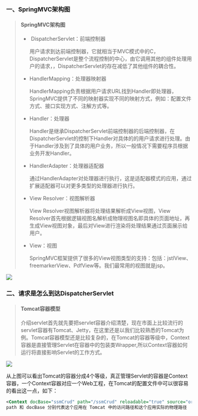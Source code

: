 ### 一、SpringMVC架构图

> #### SpringMVC架构图
>
> - ​	DispatcherServlet：前端控制器
>
>   用户请求到达前端控制器，它就相当于MVC模式中的C，DispatcherServlet是整个流程控制的中心，由它调用其他的组件处理用户的请求，，DispatcherServlet的存在减低了其他组件的耦合性。
>
> - HandlerMapping：处理器映射器
>
>   HandlerMapping负责根据用户请求URL找到Handler即处理器，SpringMVC提供了不同的映射器实现不同的映射方式，例如：配置文件方式、接口实现方式、注解方式等。
>
> - Handler：处理器
>
>   Handler是继承DispatcherServlet前端控制器的后端控制器，在DispatcherServlet的控制下Handler对具体的的用户请求进行处理。由于Handler涉及到了具体的用户业务，所以一般情况下需要程序员根据业务开发Handler。
>
> - HandlerAdapter：处理器适配器
>
>   通过HandlerAdapter对处理器进行执行，这是适配器模式的应用，通过扩展适配器可以对更多类型的处理器进行执行。
>
> - View Resolver：视图解析器
>
>   View Resolver视图解析器将处理结果解析成View视图，View Resolver首先根据逻辑视图名解析成物理视图名即具体的页面地址，再生成View视图对象，最后对View进行渲染将处理结果通过页面展示给用户。
>
> - View：视图
>
>   SpringMVC框架提供了很多的View视图类型的支持：包括：jstlView、freemarkerView、PdfView等。我们最常用的视图就是jsp。

![](C:\Users\16213\Desktop\-springMVC-\images\springMVC架构图.png)

### 二、请求是怎么到达DispatcherServlet

> #### Tomcat容器模型
>
> ​	介绍servlet首先就先要把servlet容器介绍清楚，现在市面上比较流行的servlet容器有Tomcat、Jetty，在这里还是以我们比较熟悉的Tomcat为例。Tomcat容器模型还是比较复杂的，在Tomcat的容器等级中，Context容器是直接管理Servlet在容器中的包装类Wrapper,所以Context容器如何运行将直接影响Servlet的工作方式。

![](C:\Users\16213\Desktop\-springMVC-\images\Tomcat容器模型.png)

​	从上图可以看出Tomcat的容器分成4个等级，真正管理Servlet的容器是Context容器，一个Context容器对应一个Web工程，在Tomcat的配置文件中可以很容易的看出这一点，如下：

```xml
<Context docBase="ssmCrud" path="/ssmCrud" reloadable="true" source="org.eclipse.jst.jee.server:ssmCrud"/></Host>
path 和 docBase 分别代表这个应用在 Tomcat 中的访问路径和这个应用实际的物理路径
```

